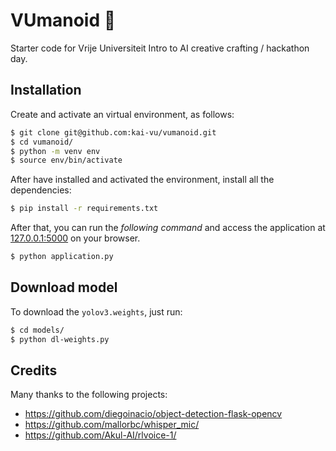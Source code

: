 # VUmanoid 🤖

Starter code for Vrije Universiteit Intro to AI creative crafting / hackathon day.

## Installation

Create and activate an virtual environment, as follows:

```bash
$ git clone git@github.com:kai-vu/vumanoid.git
$ cd vumanoid/
$ python -m venv env
$ source env/bin/activate
```

After have installed and activated the environment, install all the dependencies:

```bash
$ pip install -r requirements.txt
```

After that, you can run the _following command_ and access the application at [127.0.0.1:5000](http://127.0.0.1:5000/) on your browser.

```bash
$ python application.py
```

## Download model

To download the `yolov3.weights`, just run:

```bash
$ cd models/
$ python dl-weights.py
```

## Credits
Many thanks to the following projects:

- https://github.com/diegoinacio/object-detection-flask-opencv
- https://github.com/mallorbc/whisper_mic/
- https://github.com/Akul-AI/rlvoice-1/